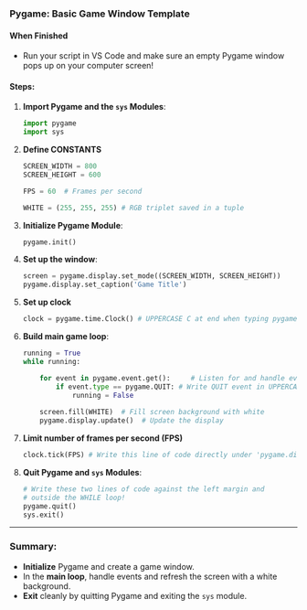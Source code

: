 ### Pygame: Basic Game Window Template

#### When Finished

- Run your script in VS Code and make sure an empty Pygame window pops up on your computer screen!

#### Steps:

1. **Import Pygame and the `sys` Modules**:
   ```python
   import pygame
   import sys
   ```


2. **Define CONSTANTS**
    ```python
    SCREEN_WIDTH = 800
    SCREEN_HEIGHT = 600

    FPS = 60  # Frames per second

    WHITE = (255, 255, 255) # RGB triplet saved in a tuple
    ```

3. **Initialize Pygame Module**:
   ```python
   pygame.init()
   ```

4. **Set up the window**:
   ```python
   screen = pygame.display.set_mode((SCREEN_WIDTH, SCREEN_HEIGHT))  
   pygame.display.set_caption('Game Title')
   ```

5. **Set up clock**
    ```python
    clock = pygame.time.Clock() # UPPERCASE C at end when typing pygame.time.Clock( )
    ```
6. **Build main game loop**:
   ```python
   running = True
   while running:

       for event in pygame.event.get():     # Listen for and handle events
           if event.type == pygame.QUIT: # Write QUIT event in UPPERCASE!
               running = False
       
       screen.fill(WHITE)  # Fill screen background with white
       pygame.display.update()  # Update the display
   ```

7. **Limit number of frames per second (FPS)**
    ```python
    clock.tick(FPS) # Write this line of code directly under 'pygame.display.update( )' (with same indentation)
    ```

8. **Quit Pygame and `sys` Modules**:
   ```python
   # Write these two lines of code against the left margin and
   # outside the WHILE loop!
   pygame.quit()
   sys.exit()
   ```
---

### Summary:
- **Initialize** Pygame and create a game window.
- In the **main loop**, handle events and refresh the screen with a white background.
- **Exit** cleanly by quitting Pygame and exiting the `sys` module.

